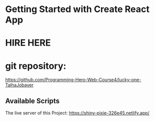# Getting Started with Create React App
# HIRE HERE 

# git repository: 
 https://github.com/Programming-Hero-Web-Course4/lucky-one-TalhaJobayer

## Available Scripts

The live server of this Project: https://shiny-pixie-326e45.netlify.app/

